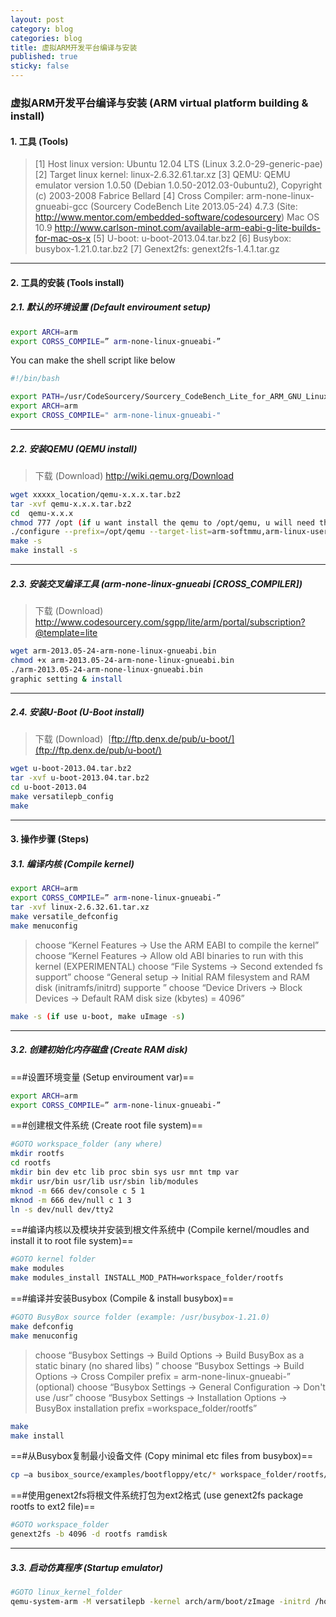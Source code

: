 ```yaml
---
layout: post
category: blog
categories: blog
title: 虚拟ARM开发平台编译与安装
published: true
sticky: false
---
```


### 虚拟ARM开发平台编译与安装 (ARM virtual platform building & install)

#### 1. 工具 (Tools)

>[1] Host linux version: Ubuntu 12.04 LTS (Linux 3.2.0-29-generic-pae)
>[2] Target linux kernel: linux-2.6.32.61.tar.xz
>[3] QEMU: QEMU emulator version 1.0.50 (Debian 1.0.50-2012.03-0ubuntu2), Copyright (c) 2003-2008 Fabrice Bellard
>[4] Cross Compiler: arm-none-linux-gnueabi-gcc (Sourcery CodeBench Lite 2013.05-24) 4.7.3 (Site: http://www.mentor.com/embedded-software/codesourcery)
Mac OS 10.9 http://www.carlson-minot.com/available-arm-eabi-g-lite-builds-for-mac-os-x
>[5] U-boot: u-boot-2013.04.tar.bz2
>[6] Busybox: busybox-1.21.0.tar.bz2
>[7] Genext2fs: genext2fs-1.4.1.tar.gz

- - -

#### 2. 工具的安装 (Tools install)

##### 2.1. 默认的环境设置 (Default enviroument setup)
```bash
export ARCH=arm
export CORSS_COMPILE=” arm-none-linux-gnueabi-”
```

You can make the shell script like below
```bash
#!/bin/bash

export PATH=/usr/CodeSourcery/Sourcery_CodeBench_Lite_for_ARM_GNU_Linux/bin/:/usr/u-boot-2013.04/tools/:$PATH
export ARCH=arm
export CROSS_COMPILE=" arm-none-linux-gnueabi-"
```

- - -

##### 2.2. 安装QEMU (QEMU install)

> 下载 (Download) http://wiki.qemu.org/Download

```bash
wget xxxxx_location/qemu-x.x.x.tar.bz2
tar -xvf qemu-x.x.x.tar.bz2
cd  qemu-x.x.x
chmod 777 /opt (if u want install the qemu to /opt/qemu, u will need this operation)
./configure --prefix=/opt/qemu --target-list=arm-softmmu,arm-linux-user –enable-debug
make -s
make install -s
```

- - -

##### 2.3. 安装交叉编译工具 (arm-none-linux-gnueabi [CROSS_COMPILER])

> 下载 (Download) http://www.codesourcery.com/sgpp/lite/arm/portal/subscription?@template=lite

```bash
wget arm-2013.05-24-arm-none-linux-gnueabi.bin
chmod +x arm-2013.05-24-arm-none-linux-gnueabi.bin
./arm-2013.05-24-arm-none-linux-gnueabi.bin
graphic setting & install
```

- - -

##### 2.4. 安装U-Boot (U-Boot install)

> 下载 (Download) &nbsp;[ftp://ftp.denx.de/pub/u-boot/](ftp://ftp.denx.de/pub/u-boot/)

```bash
wget u-boot-2013.04.tar.bz2
tar -xvf u-boot-2013.04.tar.bz2
cd u-boot-2013.04
make versatilepb_config
make
```
- - -

#### 3. 操作步骤 (Steps)
##### 3.1. 编译内核 (Compile kernel)

```bash
export ARCH=arm
export CORSS_COMPILE=” arm-none-linux-gnueabi-”
tar -xvf linux-2.6.32.61.tar.xz
make versatile_defconfig
make menuconfig
```
> choose “Kernel Features → Use the ARM EABI to compile the kernel”
> choose “Kernel Features → Allow old ABI binaries to run with this kernel (EXPERIMENTAL)
> choose “File Systems → Second extended fs support”
> choose “General setup → Initial RAM filesystem and RAM disk (initramfs/initrd) supporte ”
> choose “Device Drivers → Block Devices → Default RAM disk size (kbytes)  = 4096”

```bash
make -s (if use u-boot, make uImage -s)
```

- - -

##### 3.2. 创建初始化内存磁盘 (Create RAM disk)

==#设置环境变量 (Setup enviroument var)==
```bash
export ARCH=arm
export CORSS_COMPILE=” arm-none-linux-gnueabi-”
```

==#创建根文件系统 (Create root file system)==
```bash
#GOTO workspace_folder (any where)
mkdir rootfs
cd rootfs
mkdir bin dev etc lib proc sbin sys usr mnt tmp var
mkdir usr/bin usr/lib usr/sbin lib/modules
mknod -m 666 dev/console c 5 1
mknod -m 666 dev/null c 1 3
ln -s dev/null dev/tty2
```

==#编译内核以及模块并安装到根文件系统中 (Compile kernel/moudles and install it to root file system)==
```bash
#GOTO kernel folder
make modules
make modules_install INSTALL_MOD_PATH=workspace_folder/rootfs
```

==#编译并安装Busybox (Compile & install busybox)==
```bash
#GOTO BusyBox source folder (example: /usr/busybox-1.21.0)
make defconfig
make menuconfig
```
> choose “Busybox Settings → Build Options → Build BusyBox as a static binary (no shared libs) ”
> choose “Busybox Settings → Build Options → Cross Compiler prefix = arm-none-linux-gnueabi-” (optional)
> choose “Busybox Settings → General Configuration → Don't use /usr”
> choose “Busybox Settings → Installation Options →  BusyBox installation prefix =workspace_folder/rootfs”

```bash
make
make install
```

==#从Busybox复制最小设备文件 (Copy minimal etc files from busybox)==
```bash
cp –a busibox_source/examples/bootfloppy/etc/* workspace_folder/rootfs/etc
```

==#使用genext2fs将根文件系统打包为ext2格式 (use genext2fs package rootfs to ext2 file)==
```bash
#GOTO workspace_folder
genext2fs -b 4096 -d rootfs ramdisk
```

- - -

##### 3.3. 启动仿真程序 (Startup emulator)
```bash
#GOTO linux_kernel_folder
qemu-system-arm -M versatilepb -kernel arch/arm/boot/zImage -initrd /home/axl/ramdisk -append "root=/dev/ram init=/linuxrc"
```
